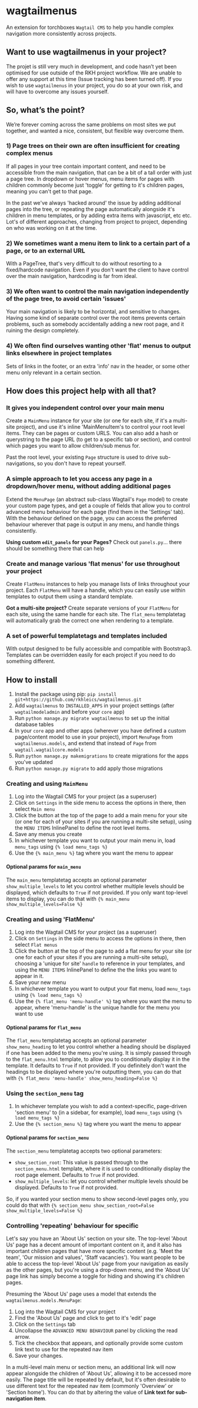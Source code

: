 # wagtailmenus

An extension for torchboxes `Wagtail CMS` to help you handle complex navigation more consistently across projects. 

## Want to use wagtailmenus in your project?

The projet is still very much in development, and code hasn’t yet been optimised for use outside of the RKH project workflow. We are unable to offer any support at this time (Issue tracking has been turned off). If you wish to use `wagtailmenus` in your project, you do so at your own risk, and will have to overcome any issues yourself.

## So, what’s the point?

We’re forever coming across the same problems on most sites we put together, and wanted a nice, consistent, but flexible way overcome them.

### 1) Page trees on their own are often insufficient for creating complex menus 

If all pages in your tree contain important content, and need to be accessible from the main navigation, that can be a bit of a tall order with just a page tree. In dropdown or hover menus, menu items for pages with children commonly become just 'toggle' for getting to it's children pages, meaning you can't get to that page.

In the past we've always 'hacked around' the issue by adding additional pages into the tree, or repeating the page automatically alongside it's children in menu templates, or by adding extra items with javascript, etc etc. Lot's of different approaches, changing from project to project, depending on who was working on it at the time.

### 2) We sometimes want a menu item to link to a certain part of a page, or to an external URL

With a PageTree, that's very difficult to do without resorting to a fixed/hardcode navigation. Even if you don't want the client to have control over the main navigation, hardcoding is far from ideal.

### 3) We often want to control the main navigation independently of the page tree, to avoid certain 'issues'

Your main navigation is likely to be horizontal, and sensitive to changes. Having some kind of separate control over the root items prevents certain problems, such as somebody accidentally adding a new root page, and it ruining the design completely.

### 4) We often find ourselves wanting other 'flat' menus to output links elsewhere in project templates

Sets of links in the footer, or an extra 'info' nav in the header, or some other menu only relevant in a certain section. 

## How does this project help with all that?

### It gives you independent control over your main menu

Create a `MainMenu` instance for your site (or one for each site, if it's a multi-site project), and use it's inline 'MainMenuItem's to control your root level items. They can be pages or custom URLS. You can also add a hash or querystring to the page URL (to get to a specific tab or section), and control which pages you want to allow children/sub menus for.

Past the root level, your existing `Page` structure is used to drive sub-navigations, so you don't have to repeat yourself.

### A simple approach to let you access any page in a dropdown/hover menu, without adding additional pages

Extend the `MenuPage` (an abstract sub-class Wagtail's `Page` model) to create your custom page types, and get a couple of fields that allow you to control advanced menu behaviour for each page (find them in the 'Settings' tab). With the behaviour defined on the page, you can access the preferred behaviour wherever that page is output in any menu, and handle things consistently.

**Using custom `edit_panels` for your Pages?** Check out `panels.py`… there should be something there that can help

### Create and manage various 'flat menus' for use throughout your project

Create `FlatMenu` instances to help you manage lists of links throughout your project. Each `FlatMenu` will have a handle, which you can easily use within templates to output them using a standard template.

**Got a multi-site project?** Create separate versions of your `FlatMenu` for each site, using the same handle for each site. The `flat_menu` templatetag will automatically grab the correct one when rendering to a template.

### A set of powerful templatetags and templates included

With output designed to be fully accessible and compatible with Bootstrap3. Templates can be overridden easily for each project if you need to do something different.

## How to install

1. Install the package using pip: `pip install git+https://github.com/rkhleics/wagtailmenus.git`
2. Add `wagtailmenus` to `INSTALLED_APPS` in your project settings (after `wagtailmodeladmin` and before your `core` app)
3. Run `python manage.py migrate wagtailmenus` to set up the initial database tables
4. In your `core` app and other apps (wherever you have defined a custom page/content model to use in your project), import `MenuPage` from `wagtailmenus.models`, and extend that instead of `Page` from `wagtail.wagtailcore.models`
5. Run `python manage.py makemigrations` to create migrations for the apps you've updated
6. Run `python manage.py migrate` to add apply those migrations

### Creating and using `MainMenu`

1. Log into the Wagtail CMS for your project (as a superuser)
2. Click on `Settings` in the side menu to access the options in there, then select `Main menu`
3. Click the button at the top of the page to add a main menu for your site (or one for each of your sites if you are running a multi-site setup), using the `MENU ITEMS` InlinePanel to define the root level items.
4. Save any menus you create
5. In whichever template you want to output your main menu in, load `menu_tags` using `{% load menu_tags %}`
6. Use the `{% main_menu %}` tag where you want the menu to appear

#### Optional params for `main_menu`

The `main_menu` templatetag accepts an optional parameter `show_multiple_levels` to let you control whether multiple levels should be displayed, which defaults to `True` if not provided. If you only want top-level items to display, you can do that with `{% main_menu show_multiple_levels=False %}`

### Creating and using 'FlatMenu'

1. Log into the Wagtail CMS for your project (as a superuser)
2. Click on `Settings` in the side menu to access the options in there, then select `Flat menus`
3. Click the button at the top of the page to add a flat menu for your site (or one for each of your sites if you are running a multi-site setup), choosing a 'unique for site' `handle` to reference in your templates, and using the `MENU ITEMS` InlinePanel to define the the links you want to appear in it.
4. Save your new menu
5. In whichever template you want to output your flat menu, load `menu_tags` using `{% load menu_tags %}`
6. Use the `{% flat_menu 'menu-handle' %}` tag where you want the menu to appear, where 'menu-handle' is the unique handle for the menu you want to use

#### Optional params for `flat_menu`

The `flat_menu` templatetag accepts an optional parameter `show_menu_heading` to let you control whether a heading should be displayed if one has been added to the menu you're using. It is simply passed through to the `flat_menu.html` template, to allow you to conditionally display it in the template. It defaults to `True` if not provided. If you definitely don't want the headings to be displayed where you're outputting them, you can do that with `{% flat_menu 'menu-handle' show_menu_heading=False %}`

### Using the `section_menu` tag

1. In whichever template you wish to add a context-specific, page-driven 'section menu' to (in a sidebar, for example), load `menu_tags` using `{% load menu_tags %}`
2. Use the `{% section_menu %}` tag where you want the menu to appear

#### Optional params for `section_menu`

The `section_menu` templatetag accepts two optional parameters:

- `show_section_root`: This value is passed through to the `section_menu.html` template, where it is used to conditionally display the root page element. Defaults to `True` if not provided.
- `show_multiple_levels`: let you control whether multiple levels should be displayed. Defaults to `True` if not provided.

So, if you wanted your section menu to show second-level pages only, you could do that with `{% section_menu show_section_root=False show_multiple_levels=False %}`

### Controlling 'repeating' behaviour for specific

Let's say you have an 'About Us' section on your site. The top-level 'About Us' page has a decent amount of important content on it, and it also has important children pages that have more specific content (e.g. 'Meet the team', 'Our mission and values', 'Staff vacancies'). You want people to be able to access the top-level 'About Us' page from your navigation as easily as the other pages, but you're using a drop-down menu, and the 'About Us' page link has simply become a toggle for hiding and showing it's children pages.

Presuming the 'About Us' page uses a model that extends the `wagtailmenus.models.MenuPage`:

1. Log into the Wagtail CMS for your project
2. Find the 'About Us' page and click to get to it's 'edit' page
3. Click on the `Settings` tab
4. Uncollapse the `ADVANCED MENU BEHAVIOUR` panel by clicking the read arrow.
5. Tick the checkbox that appears, and optionally provide some custom link text to use for the repeated nav item
6. Save your changes.

In a multi-level main menu or section menu, an additional link will now appear alongside the children of 'About Us', allowing it to be accessed more easily. The page title will be repeated by default, but it's often desirable to use different text for the repeated nav item (commonly 'Overview' or 'Section home'). You can do that by altering the value of **Link text for sub-navigation item**.
